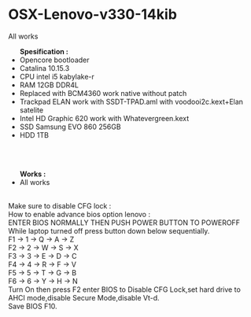 # OSX-Lenovo-v330-14kib
All works </br>
<ul>
  <b>Spesification :</b>
  <li>Opencore bootloader</li>
  <li>Catalina 10.15.3</li>
	<li>CPU intel i5 kabylake-r</li>
	<li>RAM 12GB DDR4L</li>
  <li>Replaced with BCM4360 work native without patch</li>
  <li>Trackpad ELAN work with SSDT-TPAD.aml with voodooi2c.kext+Elan satelite</li>
  <li>Intel HD Graphic 620 work with Whatevergreen.kext</li>
	<li>SSD Samsung EVO 860 256GB</li>
	<li>HDD 1TB</li>
</ul></br><br>
<ul>
  <b>Works :</b>
	<li>All works</li>
</ul></br>
Make sure to disable CFG lock : <br>
How to enable advance bios option lenovo : <br>
ENTER BIOS NORMALLY THEN PUSH POWER BUTTON TO POWEROFF <br>
While laptop turned off press button down below sequentially.<br>
F1 -> 1 -> Q -> A -> Z <br>
F2 -> 2 -> W -> S -> X <br>
F3 -> 3 -> E -> D -> C <br>
F4 -> 4 -> R -> F -> V <br>
F5 -> 5 -> T -> G -> B <br>
F6 -> 6 -> Y -> H -> N <br>
Turn On then press F2 enter BIOS to Disable CFG Lock,set hard drive to AHCI mode,disable Secure Mode,disable Vt-d.<br>
Save BIOS F10.<br>
